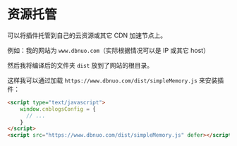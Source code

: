 # 资源托管

可以将插件托管到自己的云资源或其它 CDN 加速节点上。

例如：我的网站为 `www.dbnuo.com`（实际根据情况可以是 IP 或其它 host）

然后我将编译后的文件夹 `dist` 放到了网站的根目录。

这样我可以通过加载 `https://www.dbnuo.com/dist/simpleMemory.js` 来安装插件：

```html
<script type="text/javascript">
    window.cnblogsConfig = {
      // ...
    }
</script>
<script src="https://www.dbnuo.com/dist/simpleMemory.js" defer></script>
```
